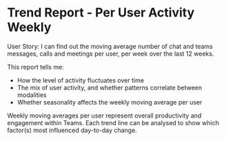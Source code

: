 # Trend Report - Per User Activity Weekly

User Story: I can find out the moving average number of chat and teams messages, calls and meetings per user, per week over the last 12 weeks.

This report tells me:

- How the level of activity fluctuates over time
- The mix of user activity, and whether patterns correlate between modalities
- Whether seasonality affects the weekly moving average per user

Weekly moving averages per user represent overall productivity and engagement within Teams. Each trend line can be analysed to show which factor(s) most influenced day-to-day change. 

